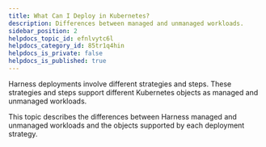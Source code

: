 ```yaml
---
title: What Can I Deploy in Kubernetes?
description: Differences between managed and unmanaged workloads.
sidebar_position: 2
helpdocs_topic_id: efnlvytc6l
helpdocs_category_id: 85tr1q4hin
helpdocs_is_private: false
helpdocs_is_published: true
---
```


Harness deployments involve different strategies and steps. These strategies and steps support different Kubernetes objects as managed and unmanaged workloads.

This topic describes the differences between Harness managed and unmanaged workloads and the objects supported by each deployment strategy.
